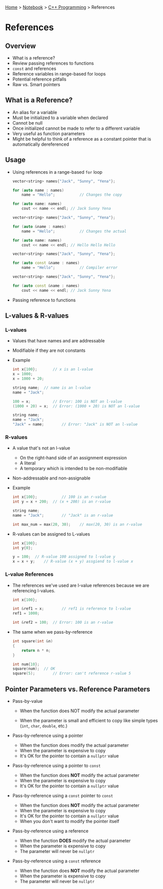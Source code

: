 <a href="../../">Home</a> > <a href="../notebook">Notebook</a> > <a href="./">C++ Programming</a> > References

# References



## Overview

* What is a reference?
* Review passing references to functions
* `const` and references
* Reference variables in range-based for loops
* Potential reference pitfalls
* Raw vs. Smart pointers



## What is a Reference?

* An alias for a variable
* Must be initialized to a variable when declared
* Cannot be null
* Once initialized cannot be made to refer to a different variable
* Very useful as function parameters
* Might be helpful to think of a reference as a constant pointer that is automatically dereferenced



## Usage

* Using references in a range-based `for` loop

  ```cpp
  vector<string> names{"Jack", "Sunny", "Yena"};
  
  for (auto name : names)
      name = "Hello";			// Changes the copy
  
  for (auto name: names)
      cout << name << endl;	// Jack Sunny Yena
  ```

  ```cpp
  vector<string> names{"Jack", "Sunny", "Yena"};
  
  for (auto &name : names)
      name = "Hello";			// Changes the actual
  
  for (auto name: names)
      cout << name << endl;	// Hello Hello Hello
  ```

  ```cpp
  vector<string> names{"Jack", "Sunny", "Yena"};
  
  for (auto const &name : names)
      name = "Hello";			// Compiler error
  ```

  ```cpp
  vector<string> names{"Jack", "Sunny", "Yena"};
  
  for (auto const &name : names)
      cout << name << endl;	// Jack Sunny Yena
  ```

* Passing reference to functions



## L-values & R-values

### L-values

* Values that have names and are addressable

* Modifiable if they are not constants

* Example

  ```cpp
  int x{100};		// x is an l-value
  x = 1000;
  x = 1000 + 20;
  
  string name;	// name is an l-value
  name = "Jack";
  ```

  ```cpp
  100 = x;			// Error: 100 is NOT an l-value
  (1000 + 20) = x;	// Error: (1000 + 20) is NOT an l-value
  
  string name;
  name = "Jack";
  "Jack" = name;		// Error: "Jack" is NOT an l-value
  ```

### R-values

* A value that's not an l-value

  * On the right-hand side of an assignment expression
  * A literal
  * A temporary which is intended to be non-modifiable

* Non-addressable and non-assignable

* Example

  ```cpp
  int x{100};			// 100 is an r-value
  int y = x + 200;	// (x + 200) is an r-value
  
  string name;
  name = "Jack";		// "Jack" is an r-value
  
  int max_num = max(20, 30);	// max(20, 30) is an r-value
  ```

* R-values can be assigned to L-values

  ```cpp
  int x{100};
  int y{0};
  
  y = 100;	// R-value 100 assigned to l-value y
  x = x + y;	// R-value (x + y) assgiend to l-value x
  ```

### L-value References

* The references we've used are l-value references because we are referencing l-values.

  ```cpp
  int x{100};
  
  int &ref1 = x;		// ref1 is reference to l-value
  ref1 = 1000;
  
  int &ref2 = 100;	// Error: 100 is an r-value
  ```

* The same when we pass-by-reference

  ```cpp
  int square(int &n)
  {
      return n * n;
  }
  
  int num{10};
  square(num);	// OK
  square(5);		// Error: can't reference r-value 5
  ```

  

## Pointer Parameters vs. Reference Parameters

* Pass-by-value

  * When the function does NOT modify the actual parameter

  * When the parameter is small and efficient to copy like simple types (`int`, `char`, `double`, etc.)

* Pass-by-reference using a pointer

  * When the function does modify the actual parameter
  * When the parameter is expensive to copy
  * It's OK for the pointer to contain a `nullptr` value

* Pass-by-reference using a pointer to `const`

  * When the function does **NOT** modify the actual parameter
  * When the parameter is expensive to copy
  * It's OK for the pointer to contain a `nullptr` value

* Pass-by-reference using a `const` pointer to `const`

  * When the function does **NOT** modify the actual parameter
  * When the parameter is expensive to copy
  * It's OK for the pointer to contain a `nullptr` value
  * When you don't want to modify the pointer itself

* Pass-by-reference using a reference

  * When the function **DOES** modify the actual parameter
  * When the parameter is expensive to copy
  * The parameter will never be `nullptr`

* Pass-by-reference using a `const` reference

  * When the function does **NOT** modify the actual parameter
  * When the parameter is expensive to copy
  * The parameter will never be `nullptr`

